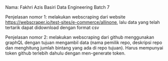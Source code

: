 Nama: Fakhri Azis Basiri
Data Engineering Batch 7

Penjelasan nomor 1: melakukan webscraping dari website https://webscraper.io/test-sites/e-commerce/allinone, lalu data yang telah tertarik dapat didownload dengan format csv

Penjelasan nomor 2: melakukan webscraping dari github menggunakan graphQL dengan tujuan mengambil data (nama pemilik repo, deskripsi repo dan menghitung jumlah bintang yang ada di repo tujuan). Harus mempunyai token github terlebih dahulu dengan men-generate token.